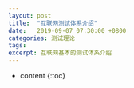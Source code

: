 ```yaml
---
layout: post
title:  "互联网测试体系介绍"
date:   2019-09-07 07:30:00 +0800
categories: 测试理论
tags: 
excerpt: 互联网基本的测试体系介绍
---
```

* content
{:toc}